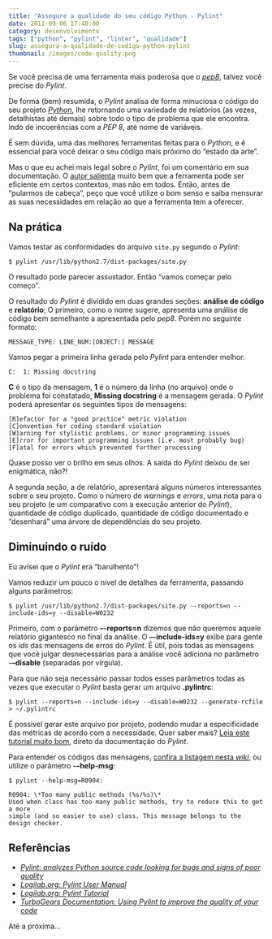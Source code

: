 ```yaml
---
title: "Assegure a qualidade do seu código Python - Pylint"
date: 2011-09-06 17:48:00
category: desenvolvimento
tags: ["python", "pylint", "linter", "qualidade"]
slug: assegura-a-qualidade-de-codigo-python-pylint
thumbnail: /images/code-quality.png
---
```


Se você precisa de uma ferramenta mais poderosa que o [*pep8*][], talvez você
precise do _Pylint_.

De forma (bem) resumida, o _Pylint_ analisa de forma minuciosa o código
do seu projeto [*Python*][], lhe retornando uma variedade de relatórios
(as vezes, detalhistas até demais) sobre todo o tipo de problema que ele
encontra. Indo de incoerências com a _PEP 8_, até nome de variáveis.

É sem dúvida, uma das melhores ferramentas feitas para o _Python_, e é
essencial para você deixar o seu código mais próximo do “estado da
arte”.

Mas o que eu achei mais legal sobre o _Pylint_, foi um comentário em sua
documentação. O [autor salienta][] muito bem que a ferramenta pode ser
eficiente em certos contextos, mas não em todos. Então, antes de
“pularmos de cabeça”, peço que você utilize o bom senso e saiba mensurar
as suas necessidades em relação ao que a ferramenta tem a oferecer.

## Na prática

Vamos testar as conformidades do arquivo `site.py` segundo o _Pylint_:

```text
$ pylint /usr/lib/python2.7/dist-packages/site.py
```

O resultado pode parecer assustador. Então “vamos começar pelo começo”.

O resultado do _Pylint_ é dividido em duas grandes seções: **análise de
código** e **relatório**; O primeiro, como o nome sugere, apresenta uma
análise de código bem semelhante a apresentada pelo _pep8_. Porém no
seguinte formato:

```text
MESSAGE_TYPE: LINE_NUM:[OBJECT:] MESSAGE
```

Vamos pegar a primeira linha gerada pelo _Pylint_ para entender melhor:

```text
C:  1: Missing docstring
```

**C** é o tipo da mensagem, **1** é o número da linha (no arquivo) onde
o problema foi constatado, **Missing docstring** é a mensagem gerada. O
_Pylint_ poderá apresentar os seguintes tipos de mensagens:

```text
[R]efactor for a "good practice" metric violation
[C]onvention for coding standard violation
[W]arning for stylistic problems, or minor programming issues
[E]rror for important programming issues (i.e. most probably bug)
[F]atal for errors which prevented further processing
```

Quase posso ver o brilho em seus olhos. A saída do _Pylint_ deixou de
ser enigmática, não?!

A segunda seção, a de relatório, apresentará alguns números
interessantes sobre o seu projeto. Como o número de _warnings_ e
_errors_, uma nota para o seu projeto (e um comparativo com a execução
anterior do _Pylint_), quantidade de código duplicado, quantidade de
código documentado e “desenhará” uma árvore de dependências do seu
projeto.

## Diminuindo o ruído

Eu avisei que o _Pylint_ era “barulhento”!

Vamos reduzir um pouco o nível de detalhes da ferramenta, passando
alguns parâmetros:

```text
$ pylint /usr/lib/python2.7/dist-packages/site.py --reports=n --include-ids=y --disable=W0232
```

Primeiro, com o parâmetro **–-reports=n** dizemos que não queremos
aquele relatório gigantesco no final da análise. O **–-include-ids=y**
exibe para gente os _ids_ das mensagens de erros do _Pylint_. É útil,
pois todas as mensagens que você julgar desnecessárias para a análise
você adiciona no parâmetro **-–disable** (separadas por vírgula).

Para que não seja necessário passar todos esses parâmetros todas as
vezes que executar o _Pylint_ basta gerar um arquivo **.pylintrc**:

```text
$ pylint --reports=n --include-ids=y --disable=W0232 --generate-rcfile > ~/.pylintrc
```

É possível gerar este arquivo por projeto, podendo mudar a
especificidade das métricas de acordo com a necessidade. Quer saber
mais? [Leia este tutorial muito bom][], direto da documentação do
_Pylint_.

Para entender os códigos das mensagens, [confira a listagem nesta *wiki*][],
ou utilize o parâmetro **-–help-msg**:

```text
$ pylint --help-msg=R0904:

R0904: \*Too many public methods (%s/%s)\*
Used when class has too many public methods, try to reduce this to get a more
simple (and so easier to use) class. This message belongs to the design checker.
```

## Referências

- [*Pylint: analyzes Python source code looking for bugs and signs of poor quality*][]
- [*Logilab.org: Pylint User Manual*][]
- [*Logilab.org: Pylint Tutorial*][]
- [*TurboGears Documentation: Using Pylint to improve the quality of your code*][]

Até a próxima…

[*pep8*]: /2011/08/26/assegure-qualidade-seu-codigo-python-pep.html "Assegure a qualidade do seu código Python – pep8"
[*python*]: /tag/python.html "Leia mais sobre Python"
[autor salienta]: http://www.logilab.org/card/pylint_manual#what-is-pylint "O que é o pylint?"
[leia este tutorial muito bom]: http://www.logilab.org/card/pylint_tutorial "Pylint tutorial"
[confira a listagem nesta *wiki*]: http://pylint-messages.wikidot.com/all-codes "Todos os códigos retornados pelo Pylint"
[*pylint: analyzes python source code looking for bugs and signs of poor quality*]: http://www.logilab.org/857 "Obtenha o Pylint gratuitamente"
[*logilab.org: pylint user manual*]: http://www.logilab.org/card/pylint_manual "Leia o manual oficial do Pylint"
[*logilab.org: pylint tutorial*]: http://www.logilab.org/card/pylint_tutorial "Leia agora mesmo este excelente tutorial sobre Pylint"
[*turbogears documentation: using pylint to improve the quality of your code*]: http://turbogears.org/1.0/docs/UsingPylint.html "Leia as recomendações de uso do Pylint com TurboGears"
